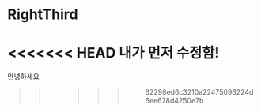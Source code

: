 # RightThird
<<<<<<< HEAD
내가 먼저 수정함!
=======

안녕하세요
>>>>>>> 62298ed6c3210a22475096224d6ee678d4250e7b
